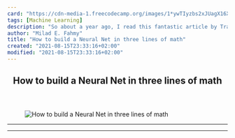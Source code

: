 ```yaml
---
card: "https://cdn-media-1.freecodecamp.org/images/1*ywTIyzbs2xJUagX16XLsQw.jpeg"
tags: [Machine Learning]
description: "So about a year ago, I read this fantastic article by Trask."
author: "Milad E. Fahmy"
title: "How to build a Neural Net in three lines of math"
created: "2021-08-15T23:33:16+02:00"
modified: "2021-08-15T23:33:16+02:00"
---
```

<div class="site-wrapper">
<main id="site-main" class="site-main outer">
<div class="inner">
<article class="post-full post tag-machine-learning tag-artificial-intelligence tag-data-science tag-mathematics tag-deep-learning tag-advanced-mathematics ">
<header class="post-full-header">
<h1 class="post-full-title">How to build a Neural Net in three lines of math</h1>
</header>
<figure class="post-full-image">
<picture>
<source media="(max-width: 700px)" sizes="1px" srcset="data:image/gif;base64,R0lGODlhAQABAIAAAAAAAP///yH5BAEAAAAALAAAAAABAAEAAAIBRAA7 1w">
<source media="(min-width: 701px)" sizes="(max-width: 800px) 400px,
(max-width: 1170px) 700px,
1400px" srcset="https://cdn-media-1.freecodecamp.org/images/1*ywTIyzbs2xJUagX16XLsQw.jpeg 300w,
https://cdn-media-1.freecodecamp.org/images/1*ywTIyzbs2xJUagX16XLsQw.jpeg 600w,
https://cdn-media-1.freecodecamp.org/images/1*ywTIyzbs2xJUagX16XLsQw.jpeg 1000w,
https://cdn-media-1.freecodecamp.org/images/1*ywTIyzbs2xJUagX16XLsQw.jpeg 2000w">
<img onerror="this.style.display='none'" src="https://cdn-media-1.freecodecamp.org/images/1*ywTIyzbs2xJUagX16XLsQw.jpeg" alt="How to build a Neural Net in three lines of math">
</picture>
</figure>
<section class="post-full-content">
<div class="post-content">
</div>
<hr>
<hr>
</section>
</article>
</div>
</main>
</div>
<!-- Google Tag Manager (noscript) -->
<!-- End Google Tag Manager (noscript) -->
